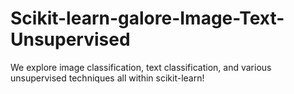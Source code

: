 # Scikit-learn-galore-Image-Text-Unsupervised
We explore image classification, text classification, and various unsupervised techniques all within scikit-learn!
